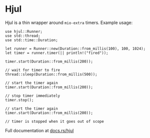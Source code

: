# Hjul

Hjul is a thin wrapper around `mio-extra` timers. Example usage:

```
use hjul::Runner;
use std::thread;
use std::time::Duration;

let runner = Runner::new(Duration::from_millis(100), 100, 1024);
let timer = runner.timer(|| println!("fired"));

timer.start(Duration::from_millis(200));

// wait for timer to fire
thread::sleep(Duration::from_millis(500));

// start the timer again
timer.start(Duration::from_millis(200));

// stop timer immediately
timer.stop();

// start the timer again
timer.start(Duration::from_millis(200));

// timer is stopped when it goes out of scope
```

Full documentation at [docs.rs/hjul](https://docs.rs/hjul/)
